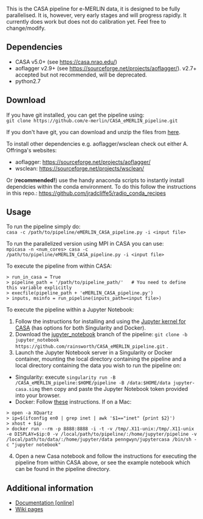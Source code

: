 This is the CASA pipeline for e-MERLIN data, it is designed to be fully parallelised. It is, however, very early stages and will progress rapidly. It currently does work but does not do calibration yet. Feel free to change/modify.

## Dependencies ##
- CASA v5.0+ (see https://casa.nrao.edu/)
- aoflagger v2.9+ (see https://sourceforge.net/projects/aoflagger/). v2.7+ accepted but not recommended, will be deprecated.
- python2.7

## Download ##
If you have git installed, you can get the pipeline using:  
`git clone https://github.com/e-merlin/CASA_eMERLIN_pipeline.git`

If you don't have git, you can download and unzip the files from [here](https://github.com/e-merlin/CASA_eMERLIN_pipeline/archive/master.zip).

To install other dependencies e.g. aoflagger/wsclean check out either A. Offringa's websites:
- aoflagger: https://sourceforge.net/projects/aoflagger/
- wsclean: https://sourceforge.net/projects/wsclean/

Or (**recommended!**) use the handy anaconda scripts to instantly install dependcies within the conda environment. To do this follow the instructions in this repo.: https://github.com/jradcliffe5/radio_conda_recipes

## Usage ##
To run the pipeline simply do:  
`casa -c /path/to/pipeline/eMERLIN_CASA_pipeline.py -i <input file>`

To run the parallelized version using MPI in CASA you can use:  
`mpicasa -n <num_cores> casa -c /path/to/pipeline/eMERLIN_CASA_pipeline.py -i <input file>`

To execute the pipeline from within CASA:
~~~~
> run_in_casa = True
> pipeline_path = '/path/to/pipeline_path/'   # You need to define this variable explicitly
> execfile(pipeline_path + 'eMERLIN_CASA_pipeline.py')
> inputs, msinfo = run_pipeline(inputs_path=<input file>)
~~~~

To execute the pipeline within a Jupyter Notebook:
1. Follow the instructions for installing and using the [Jupyter kernel for CASA](https://github.com/aardk/jupyter-casa) (has options for both Singularity and Docker).
2. Download the [jupyter_notebook](https://github.com/rainsworth/CASA_eMERLIN_pipeline/tree/jupyter_notebook) branch of the pipeline: `git clone -b jupyter_notebook https://github.com/rainsworth/CASA_eMERLIN_pipeline.git` .
3. Launch the Jupyter Notebook server in a Singularity or Docker container, mounting the local directory containing the pipeline and a local directory containing the data you wish to run the pipeline on:
  - Singularity: execute `singularity run -B /CASA_eMERLIN_pipeline:$HOME/pipeline -B /data:$HOME/data jupyter-casa.simg` then copy and paste the Jupyter Notebook token provided into your browser.
  - Docker: Follow [these](https://github.com/aardk/jupyter-casa) instructions. If on a Mac:
  ~~~~
  > open -a XQuartz
  > ip=$(ifconfig en0 | grep inet | awk '$1=="inet" {print $2}')
  > xhost + $ip
  > docker run --rm -p 8888:8888 -i -t -v /tmp/.X11-unix:/tmp/.X11-unix -e DISPLAY=$ip:0 -v /local/path/to/pipeline/:/home/jupyter/pipeline -v /local/path/to/data/:/home/jupyter/data penngwyn/jupytercasa /bin/sh -c "jupyter notebook"
  ~~~~
4. Open a new Casa notebook and follow the instructions for executing the pipeline from within CASA above, or see the example notebook which can be found in the pipeline directory.



## Additional information ##

- [Documentation [online]](documentation/docs.md)
- [Wiki pages](https://github.com/e-merlin/CASA_eMERLIN_pipeline/wiki)


